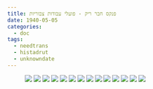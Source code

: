 ```yaml
---
title: פנקס חבר ריק - פועלי עבודות צבוריות
date: 1940-05-05
categories:
  - doc
tags:
  - needtrans
  - histadrut
  - unknowndate
---
```


<figure class="half">
    <a  href="/haskindocs/assets/images/1940-05-05-empty-booklet-01.jpg">
    <img src="/haskindocs/assets/images/1940-05-05-empty-booklet-01.jpg"></a>
    <a  href="/haskindocs/assets/images/1940-05-05-empty-booklet-02.jpg">
    <img src="/haskindocs/assets/images/1940-05-05-empty-booklet-02.jpg"></a>
    <a  href="/haskindocs/assets/images/1940-05-05-empty-booklet-03.jpg">
    <img src="/haskindocs/assets/images/1940-05-05-empty-booklet-03.jpg"></a>
    <a  href="/haskindocs/assets/images/1940-05-05-empty-booklet-04.jpg">
    <img src="/haskindocs/assets/images/1940-05-05-empty-booklet-04.jpg"></a>
    <a  href="/haskindocs/assets/images/1940-05-05-empty-booklet-05.jpg">
    <img src="/haskindocs/assets/images/1940-05-05-empty-booklet-05.jpg"></a>
    <a  href="/haskindocs/assets/images/1940-05-05-empty-booklet-06.jpg">
    <img src="/haskindocs/assets/images/1940-05-05-empty-booklet-06.jpg"></a>
    <a  href="/haskindocs/assets/images/1940-05-05-empty-booklet-07.jpg">
    <img src="/haskindocs/assets/images/1940-05-05-empty-booklet-07.jpg"></a>
    <a  href="/haskindocs/assets/images/1940-05-05-empty-booklet-08.jpg">
    <img src="/haskindocs/assets/images/1940-05-05-empty-booklet-08.jpg"></a>
    <a  href="/haskindocs/assets/images/1940-05-05-empty-booklet-09.jpg">
    <img src="/haskindocs/assets/images/1940-05-05-empty-booklet-09.jpg"></a>
    <a  href="/haskindocs/assets/images/1940-05-05-empty-booklet-10.jpg">
    <img src="/haskindocs/assets/images/1940-05-05-empty-booklet-10.jpg"></a>
    <a  href="/haskindocs/assets/images/1940-05-05-empty-booklet-11.jpg">
    <img src="/haskindocs/assets/images/1940-05-05-empty-booklet-11.jpg"></a>
    <a  href="/haskindocs/assets/images/1940-05-05-empty-booklet-12.jpg">
    <img src="/haskindocs/assets/images/1940-05-05-empty-booklet-12.jpg"></a>
    <a  href="/haskindocs/assets/images/1940-05-05-empty-booklet-13.jpg">
    <img src="/haskindocs/assets/images/1940-05-05-empty-booklet-13.jpg"></a>
    <a  href="/haskindocs/assets/images/1940-05-05-empty-booklet-14.jpg">
    <img src="/haskindocs/assets/images/1940-05-05-empty-booklet-14.jpg"></a>
</figure>


